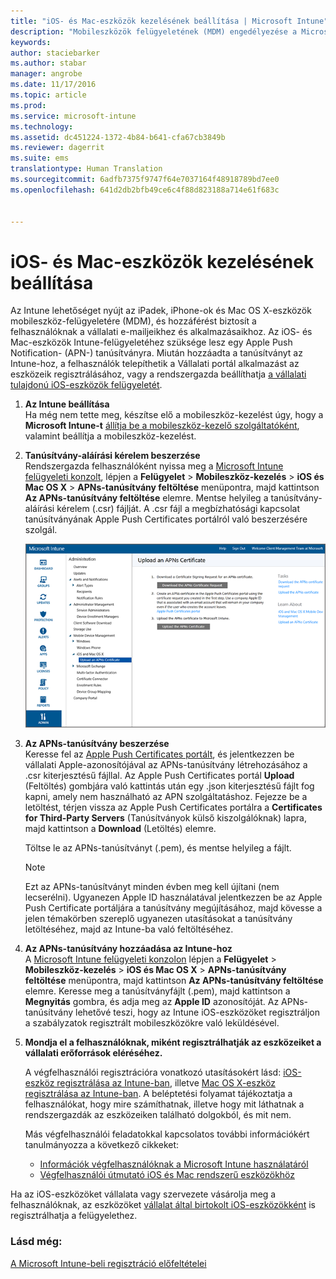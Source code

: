 ```yaml
---
title: "iOS- és Mac-eszközök kezelésének beállítása | Microsoft Intune"
description: "Mobileszközök felügyeletének (MDM) engedélyezése a Microsoft Intune-nal iOS-eszközök (iPadek és iPhone-ok), illetve Mac OS X-eszközök esetén."
keywords: 
author: staciebarker
ms.author: stabar
manager: angrobe
ms.date: 11/17/2016
ms.topic: article
ms.prod: 
ms.service: microsoft-intune
ms.technology: 
ms.assetid: dc451224-1372-4b84-b641-cfa67cb3849b
ms.reviewer: dagerrit
ms.suite: ems
translationtype: Human Translation
ms.sourcegitcommit: 6adfb7375f9747f64e7037164f48918789bd7ee0
ms.openlocfilehash: 641d2db2bfb49ce6c4f88d823188a714e61f683c


---
```


# <a name="set-up-ios-and-mac-device-management"></a>iOS- és Mac-eszközök kezelésének beállítása
Az Intune lehetőséget nyújt az iPadek, iPhone-ok és Mac OS X-eszközök mobileszköz-felügyeletére (MDM), és hozzáférést biztosít a felhasználóknak a vállalati e-mailjeikhez és alkalmazásaikhoz. Az iOS- és Mac-eszközök Intune-felügyeletéhez szüksége lesz egy Apple Push Notification- (APN-) tanúsítványra. Miután hozzáadta a tanúsítványt az Intune-hoz, a felhasználók telepíthetik a Vállalati portál alkalmazást az eszközeik regisztrálásához, vagy a rendszergazda beállíthatja [a vállalati tulajdonú iOS-eszközök felügyeletét](enroll-corporate-owned-ios-devices-in-microsoft-intune.md).

1.  **Az Intune beállítása**<br>
    Ha még nem tette meg, készítse elő a mobileszköz-kezelést úgy, hogy a **Microsoft Intune-t** [állítja be a mobileszköz-kezelő szolgáltatóként](prerequisites-for-enrollment.md#step-2-set-mdm-authority), valamint beállítja a mobileszköz-kezelést.

2.  **Tanúsítvány-aláírási kérelem beszerzése**<br>
    Rendszergazda felhasználóként nyissa meg a [Microsoft Intune felügyeleti konzolt](http://manage.microsoft.com), lépjen a **Felügyelet** &gt; **Mobileszköz-kezelés** &gt; **iOS és Mac OS X** &gt; **APNs-tanúsítvány feltöltése** menüpontra, majd kattintson **Az APNs-tanúsítvány feltöltése** elemre. Mentse helyileg a tanúsítvány-aláírási kérelem (.csr) fájlját. A .csr fájl a megbízhatósági kapcsolat tanúsítványának Apple Push Certificates portálról való beszerzésére szolgál.

    ![APNs-tanúsítvány feltöltése párbeszédpanel](../media/Intune-iOS-enrollment-with-apns.png)

3.  **Az APNs-tanúsítvány beszerzése**<br>
    Keresse fel az [Apple Push Certificates portált](http://go.microsoft.com/fwlink/?LinkId=269844), és jelentkezzen be vállalati Apple-azonosítójával az APNs-tanúsítvány létrehozásához a .csr kiterjesztésű fájllal. Az Apple Push Certificates portál **Upload** (Feltöltés) gombjára való kattintás után egy .json kiterjesztésű fájlt fog kapni, amely nem használható az APN szolgáltatáshoz. Fejezze be a letöltést, térjen vissza az Apple Push Certificates portálra a **Certificates for Third-Party Servers** (Tanúsítványok külső kiszolgálóknak) lapra, majd kattintson a **Download** (Letöltés) elemre.

    Töltse le az APNs-tanúsítványt (.pem), és mentse helyileg a fájlt.

    > [!NOTE]
    > Ezt az APNs-tanúsítványt minden évben meg kell újítani (nem lecserélni). Ugyanezen Apple ID használatával jelentkezzen be az Apple Push Certificate portáljára a tanúsítvány megújításához, majd kövesse a jelen témakörben szereplő ugyanezen utasításokat a tanúsítvány letöltéséhez, majd az Intune-ba való feltöltéséhez.

4.  **Az APNs-tanúsítvány hozzáadása az Intune-hoz**<br>
    A [Microsoft Intune felügyeleti konzolon](http://manage.microsoft.com) lépjen a **Felügyelet** &gt; **Mobileszköz-kezelés** &gt; **iOS és Mac OS X** &gt; **APNs-tanúsítvány feltöltése** menüpontra, majd kattintson **Az APNs-tanúsítvány feltöltése** elemre. Keresse meg a tanúsítványfájlt (.pem), majd kattintson a **Megnyitás** gombra, és adja meg az **Apple ID** azonosítóját. Az APNs-tanúsítvány lehetővé teszi, hogy az Intune iOS-eszközöket regisztráljon a szabályzatok regisztrált mobileszközökre való leküldésével.

5.  **Mondja el a felhasználóknak, miként regisztrálhatják az eszközeiket a vállalati erőforrások eléréséhez.**

    A végfelhasználói regisztrációra vonatkozó utasításokért lásd: [iOS-eszköz regisztrálása az Intune-ban](../enduser/enroll-your-device-in-intune-ios.md), illetve [Mac OS X-eszköz regisztrálása az Intune-ban](../enduser/enroll-your-device-in-intune-macos.md). A beléptetési folyamat tájékoztatja a felhasználókat, hogy mire számíthatnak, illetve hogy mit láthatnak a rendszergazdák az eszközeiken található dolgokból, és mit nem.

    Más végfelhasználói feladatokkal kapcsolatos további információkért tanulmányozza a következő cikkeket:
    - [Információk végfelhasználóknak a Microsoft Intune használatáról](what-to-tell-your-end-users-about-using-microsoft-intune.md)
    - [Végfelhasználói útmutató iOS és Mac rendszerű eszközökhöz](../enduser/using-your-ios-or-mac-os-x-device-with-intune.md)

Ha az iOS-eszközöket vállalata vagy szervezete vásárolja meg a felhasználóknak, az eszközöket [vállalat által birtokolt iOS-eszközökként](enroll-corporate-owned-ios-devices-in-microsoft-intune.md) is regisztrálhatja a felügyelethez.

### <a name="see-also"></a>Lásd még:
[A Microsoft Intune-beli regisztráció előfeltételei](prerequisites-for-enrollment.md)



<!--HONumber=Dec16_HO2-->


